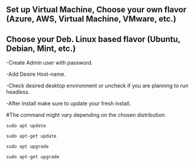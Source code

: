 ## **Set up Virtual Machine, Choose your own flavor (Azure, AWS, Virtual Machine, VMware, etc.)**

## **Choose your Deb. Linux based flavor (Ubuntu, Debian, Mint, etc.)**

-Create Admin user with password.

-Add Desire Host-name.

-Check desired desktop environment or uncheck if you are planning to run headless.

-After install make sure to update your fresh install.

#The command might vary depending on the chosen distribution.

``sudo apt update``

``sudo apt-get update``

``sudo apt upgrade``

``sudo apt-get upgrade``
